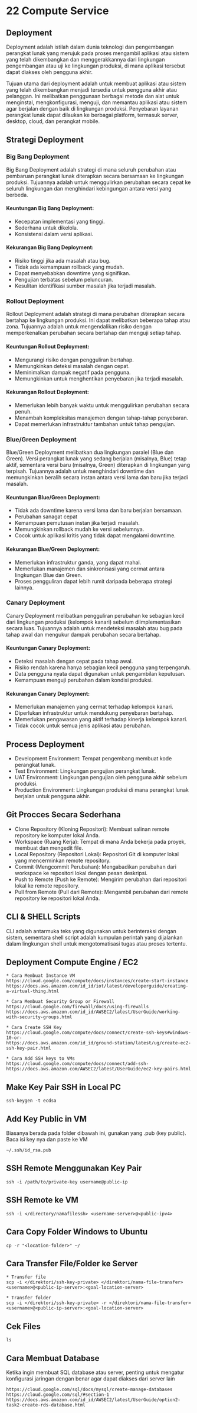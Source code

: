 # 22 Compute Service

## Deployment
Deployment adalah istilah dalam dunia teknologi dan pengembangan perangkat lunak yang merujuk pada proses mengambil aplikasi atau sistem yang telah dikembangkan dan menggerakkannya dari lingkungan pengembangan atau uji ke lingkungan produksi, di mana aplikasi tersebut dapat diakses oleh pengguna akhir.

Tujuan utama dari deployment adalah untuk membuat aplikasi atau sistem yang telah dikembangkan menjadi tersedia untuk pengguna akhir atau pelanggan. Ini melibatkan penggunaan berbagai metode dan alat untuk menginstal, mengkonfigurasi, menguji, dan memantau aplikasi atau sistem agar berjalan dengan baik di lingkungan produksi. Penyebaran layanan perangkat lunak dapat dilaukan ke berbagai platform, termasuk server, desktop, cloud, dan perangkat mobile.

## Strategi Deployment

### Big Bang Deployment
Big Bang Deployment adalah strategi di mana seluruh perubahan atau pembaruan perangkat lunak diterapkan secara bersamaan ke lingkungan produksi. Tujuannya adalah untuk menggulirkan perubahan secara cepat ke seluruh lingkungan dan menghindari kebingungan antara versi yang berbeda.
#### Keuntungan Big Bang Deployment:
* Kecepatan implementasi yang tinggi.
* Sederhana untuk dikelola.
* Konsistensi dalam versi aplikasi.

#### Kekurangan Big Bang Deployment:
* Risiko tinggi jika ada masalah atau bug.
* Tidak ada kemampuan rollback yang mudah.
* Dapat menyebabkan downtime yang signifikan.
* Pengujian terbatas sebelum peluncuran.
* Kesulitan identifikasi sumber masalah jika terjadi masalah.

### Rollout Deployment
Rollout Deployment adalah strategi di mana perubahan diterapkan secara bertahap ke lingkungan produksi. Ini dapat melibatkan beberapa tahap atau zona. Tujuannya adalah untuk mengendalikan risiko dengan memperkenalkan perubahan secara bertahap dan menguji setiap tahap.
#### Keuntungan Rollout Deployment:
* Mengurangi risiko dengan pengguliran bertahap.
* Memungkinkan deteksi masalah dengan cepat.
* Meminimalkan dampak negatif pada pengguna.
* Memungkinkan untuk menghentikan penyebaran jika terjadi masalah.

#### Kekurangan Rollout Deployment:
* Memerlukan lebih banyak waktu untuk menggulirkan perubahan secara penuh.
* Menambah kompleksitas manajemen dengan tahap-tahap penyebaran.
* Dapat memerlukan infrastruktur tambahan untuk tahap pengujian.

### Blue/Green Deployment
Blue/Green Deployment melibatkan dua lingkungan paralel (Blue dan Green). Versi perangkat lunak yang sedang berjalan (misalnya, Blue) tetap aktif, sementara versi baru (misalnya, Green) diterapkan di lingkungan yang terpisah. Tujuannya adalah untuk menghindari downtime dan memungkinkan beralih secara instan antara versi lama dan baru jika terjadi masalah.
#### Keuntungan Blue/Green Deployment:
* Tidak ada downtime karena versi lama dan baru berjalan bersamaan.
* Perubahan sanagat cepat
* Kemampuan pemutusan instan jika terjadi masalah.
* Memungkinkan rollback mudah ke versi sebelumnya.
* Cocok untuk aplikasi kritis yang tidak dapat mengalami downtime.

#### Kekurangan Blue/Green Deployment:
* Memerlukan infrastruktur ganda, yang dapat mahal.
* Memerlukan manajemen dan sinkronisasi yang cermat antara lingkungan Blue dan Green.
* Proses pengguliran dapat lebih rumit daripada beberapa strategi lainnya.

### Canary Deployment
Canary Deployment melibatkan pengguliran perubahan ke sebagian kecil dari lingkungan produksi (kelompok kanari) sebelum diimplementasikan secara luas. Tujuannya adalah untuk mendeteksi masalah atau bug pada tahap awal dan mengukur dampak perubahan secara bertahap.
#### Keuntungan Canary Deployment:
* Deteksi masalah dengan cepat pada tahap awal.
* Risiko rendah karena hanya sebagian kecil pengguna yang terpengaruh.
* Data pengguna nyata dapat digunakan untuk pengambilan keputusan.
* Kemampuan menguji perubahan dalam kondisi produksi.

#### Kekurangan Canary Deployment:
* Memerlukan manajemen yang cermat terhadap kelompok kanari.
* Diperlukan infrastruktur untuk mendukung penyebaran bertahap.
* Memerlukan pengawasan yang aktif terhadap kinerja kelompok kanari.
* Tidak cocok untuk semua jenis aplikasi atau perubahan.

## Process Deployment
* Development Environment: Tempat pengembang membuat kode perangkat lunak.
* Test Environment: Lingkungan pengujian perangkat lunak.
* UAT Environment: Lingkungan pengujian oleh pengguna akhir sebelum produksi.
* Production Environment: Lingkungan produksi di mana perangkat lunak berjalan untuk pengguna akhir.

## Git Procces Secara Sederhana
* Clone Repository (Kloning Repositori): Membuat salinan remote repository ke komputer lokal Anda.
* Workspace (Ruang Kerja): Tempat di mana Anda bekerja pada proyek, membuat dan mengedit file.
* Local Repository (Repositori Lokal): Repositori Git di komputer lokal yang mencerminkan remote repository.
* Commit (Mengcommit Perubahan): Mengabadikan perubahan dari workspace ke repositori lokal dengan pesan deskripsi.
* Push to Remote (Push ke Remote): Mengirim perubahan dari repositori lokal ke remote repository.
* Pull from Remote (Pull dari Remote): Mengambil perubahan dari remote repository ke repositori lokal Anda.

## CLI & SHELL Scripts
CLI adalah antarmuka teks yang digunakan untuk berinteraksi dengan sistem, sementara shell script adalah kumpulan perintah yang dijalankan dalam lingkungan shell untuk mengotomatisasi tugas atau proses tertentu.

## Deployment Compute Engine / EC2
```
* Cara Membuat Instance VM
https://cloud.google.com/compute/docs/instances/create-start-instance
https://docs.aws.amazon.com/id_id/iot/latest/developerguide/creating-a-virtual-thing.html

* Cara Membuat Security Group or Firewall
https://cloud.google.com/firewall/docs/using-firewalls
https://docs.aws.amazon.com/id_id/AWSEC2/latest/UserGuide/working-with-security-groups.html

* Cara Create SSH Key
https://cloud.google.com/compute/docs/connect/create-ssh-keys#windows-10-or-
https://docs.aws.amazon.com/id_id/ground-station/latest/ug/create-ec2-ssh-key-pair.html

* Cara Add SSH keys to VMs
https://cloud.google.com/compute/docs/connect/add-ssh-
https://docs.aws.amazon.com/AWSEC2/latest/UserGuide/ec2-key-pairs.html
```

## Make Key Pair SSH in Local PC
```
ssh-keygen -t ecdsa
```

## Add Key Public in VM
Biasanya berada pada folder dibawah ini, gunakan yang .pub (key public). Baca isi key nya dan paste ke VM

```
~/.ssh/id_rsa.pub
```

## SSH Remote Menggunakan Key Pair
```
ssh -i /path/to/private-key username@public-ip
```

## SSH Remote ke VM
```
ssh -i </directory/namafilessh> <username-server>@<public-ipv4>
```

## Cara Copy Folder Windows to Ubuntu
```
cp -r "<location-folder>" ~/
```

## Cara Transfer File/Folder ke Server
```
* Transfer file
scp -i </direktori/ssh-key-private> </direktori/nama-file-transfer> <username>@<public-ip-server>:<goal-location-server>

* Transfer folder
scp -i </direktori/ssh-key-private> -r </direktori/nama-file-transfer> <username>@<public-ip-server>:<goal-location-server>
```

## Cek Files
```
ls
```

## Cara Membuat Database
Ketika ingin membuat SQL database atau server, penting untuk mengatur konfigurasi jaringan dengan benar agar dapat diakses dari server lain
```
https://cloud.google.com/sql/docs/mysql/create-manage-databases
https://cloud.google.com/sql/#section-1
https://docs.aws.amazon.com/id_id/AWSEC2/latest/UserGuide/option2-task2-create-rds-database.html
```

